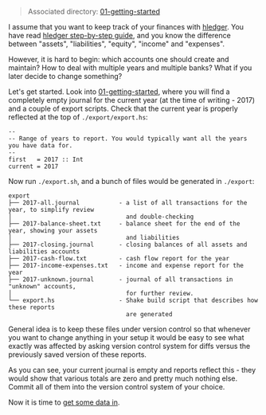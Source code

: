 > Associated directory: [01-getting-started](../tree/master/01-getting-started)

I assume that you want to keep track of your finances with
[hledger](http://hledger.org). You have read
[hledger step-by-step guide](http://hledger.org/step-by-step.html#useful-accounting-concepts),
and you know the difference between "assets", "liabilities", "equity",
"income" and "expenses".

However, it is hard to begin: which accounts one should create and
maintain? How to deal with multiple years and multiple banks? What if
you later decide to change something?

Let's get started. Look into [01-getting-started](../tree/master/01-getting-started), where you will find a completely empty journal for the current year (at the time of writing - 2017) and a couple of export scripts.
Check that the current year is properly reflected at the top of
`./export/export.hs`:

```
--
-- Range of years to report. You would typically want all the years you have data for.
--
first   = 2017 :: Int
current = 2017
```

Now run `./export.sh`, and a bunch of files would be generated in `./export`:
```
export
├── 2017-all.journal           - a list of all transactions for the year, to simplify review
│                                and double-checking
├── 2017-balance-sheet.txt     - balance sheet for the end of the year, showing your assets
│                                and liabilities
├── 2017-closing.journal       - closing balances of all assets and liabilities accounts
├── 2017-cash-flow.txt         - cash flow report for the year
├── 2017-income-expenses.txt   - income and expense report for the year
├── 2017-unknown.journal       - journal of all transactions in "unknown" accounts,
│                                for further review.
└── export.hs                  - Shake build script that describes how these reports
                                 are generated
```

General idea is to keep these files under version control so that
whenever you want to change anything in your setup it would be easy to
see what exactly was affected by asking version control system for
diffs versus the previously saved version of these reports.

As you can see, your current journal is empty and reports reflect
this - they would show that various totals are zero and pretty much
nothing else. Commit all of them into the version control system of your
choice.

Now it is time to [get some data in](Getting-data-in). 
